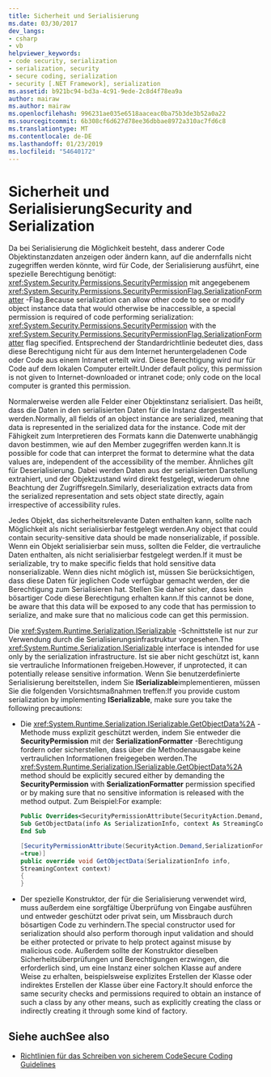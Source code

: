 ```yaml
---
title: Sicherheit und Serialisierung
ms.date: 03/30/2017
dev_langs:
- csharp
- vb
helpviewer_keywords:
- code security, serialization
- serialization, security
- secure coding, serialization
- security [.NET Framework], serialization
ms.assetid: b921bc94-bd3a-4c91-9ede-2c8d4f78ea9a
author: mairaw
ms.author: mairaw
ms.openlocfilehash: 996231ae035e6518aaceac0ba75b3de3b52a0a22
ms.sourcegitcommit: 6b308cf6d627d78ee36dbbae8972a310ac7fd6c8
ms.translationtype: MT
ms.contentlocale: de-DE
ms.lasthandoff: 01/23/2019
ms.locfileid: "54640172"
---
```

# <a name="security-and-serialization"></a><span data-ttu-id="d6b4b-102">Sicherheit und Serialisierung</span><span class="sxs-lookup"><span data-stu-id="d6b4b-102">Security and Serialization</span></span>
<span data-ttu-id="d6b4b-103">Da bei Serialisierung die Möglichkeit besteht, dass anderer Code Objektinstanzdaten anzeigen oder ändern kann, auf die andernfalls nicht zugegriffen werden könnte, wird für Code, der Serialisierung ausführt, eine spezielle Berechtigung benötigt: <xref:System.Security.Permissions.SecurityPermission> mit angegebenem <xref:System.Security.Permissions.SecurityPermissionFlag.SerializationFormatter> -Flag.</span><span class="sxs-lookup"><span data-stu-id="d6b4b-103">Because serialization can allow other code to see or modify object instance data that would otherwise be inaccessible, a special permission is required of code performing serialization: <xref:System.Security.Permissions.SecurityPermission> with the <xref:System.Security.Permissions.SecurityPermissionFlag.SerializationFormatter> flag specified.</span></span> <span data-ttu-id="d6b4b-104">Entsprechend der Standardrichtlinie bedeutet dies, dass diese Berechtigung nicht für aus dem Internet heruntergeladenen Code oder Code aus einem Intranet erteilt wird. Diese Berechtigung wird nur für Code auf dem lokalen Computer erteilt.</span><span class="sxs-lookup"><span data-stu-id="d6b4b-104">Under default policy, this permission is not given to Internet-downloaded or intranet code; only code on the local computer is granted this permission.</span></span>  
  
 <span data-ttu-id="d6b4b-105">Normalerweise werden alle Felder einer Objektinstanz serialisiert. Das heißt, dass die Daten in den serialisierten Daten für die Instanz dargestellt werden.</span><span class="sxs-lookup"><span data-stu-id="d6b4b-105">Normally, all fields of an object instance are serialized, meaning that data is represented in the serialized data for the instance.</span></span> <span data-ttu-id="d6b4b-106">Code mit der Fähigkeit zum Interpretieren des Formats kann die Datenwerte unabhängig davon bestimmen, wie auf den Member zugegriffen werden kann.</span><span class="sxs-lookup"><span data-stu-id="d6b4b-106">It is possible for code that can interpret the format to determine what the data values are, independent of the accessibility of the member.</span></span> <span data-ttu-id="d6b4b-107">Ähnliches gilt für Deserialisierung. Dabei werden Daten aus der serialisierten Darstellung extrahiert, und der Objektzustand wird direkt festgelegt, wiederum ohne Beachtung der Zugriffsregeln.</span><span class="sxs-lookup"><span data-stu-id="d6b4b-107">Similarly, deserialization extracts data from the serialized representation and sets object state directly, again irrespective of accessibility rules.</span></span>  
  
 <span data-ttu-id="d6b4b-108">Jedes Objekt, das sicherheitsrelevante Daten enthalten kann, sollte nach Möglichkeit als nicht serialisierbar festgelegt werden.</span><span class="sxs-lookup"><span data-stu-id="d6b4b-108">Any object that could contain security-sensitive data should be made nonserializable, if possible.</span></span> <span data-ttu-id="d6b4b-109">Wenn ein Objekt serialisierbar sein muss, sollten die Felder, die vertrauliche Daten enthalten, als nicht serialisierbar festgelegt werden.</span><span class="sxs-lookup"><span data-stu-id="d6b4b-109">If it must be serializable, try to make specific fields that hold sensitive data nonserializable.</span></span> <span data-ttu-id="d6b4b-110">Wenn dies nicht möglich ist, müssen Sie berücksichtigen, dass diese Daten für jeglichen Code verfügbar gemacht werden, der die Berechtigung zum Serialisieren hat. Stellen Sie daher sicher, dass kein bösartiger Code diese Berechtigung erhalten kann.</span><span class="sxs-lookup"><span data-stu-id="d6b4b-110">If this cannot be done, be aware that this data will be exposed to any code that has permission to serialize, and make sure that no malicious code can get this permission.</span></span>  
  
 <span data-ttu-id="d6b4b-111">Die <xref:System.Runtime.Serialization.ISerializable> -Schnittstelle ist nur zur Verwendung durch die Serialisierungsinfrastruktur vorgesehen.</span><span class="sxs-lookup"><span data-stu-id="d6b4b-111">The <xref:System.Runtime.Serialization.ISerializable> interface is intended for use only by the serialization infrastructure.</span></span> <span data-ttu-id="d6b4b-112">Ist sie aber nicht geschützt ist, kann sie vertrauliche Informationen freigeben.</span><span class="sxs-lookup"><span data-stu-id="d6b4b-112">However, if unprotected, it can potentially release sensitive information.</span></span> <span data-ttu-id="d6b4b-113">Wenn Sie benutzerdefinierte Serialisierung bereitstellen, indem Sie **ISerializable**implementieren, müssen Sie die folgenden Vorsichtsmaßnahmen treffen:</span><span class="sxs-lookup"><span data-stu-id="d6b4b-113">If you provide custom serialization by implementing **ISerializable**, make sure you take the following precautions:</span></span>  
  
-   <span data-ttu-id="d6b4b-114">Die <xref:System.Runtime.Serialization.ISerializable.GetObjectData%2A> -Methode muss explizit geschützt werden, indem Sie entweder die **SecurityPermission** mit der **SerializationFormatter** -Berechtigung fordern oder sicherstellen, dass über die Methodenausgabe keine vertraulichen Informationen freigegeben werden.</span><span class="sxs-lookup"><span data-stu-id="d6b4b-114">The <xref:System.Runtime.Serialization.ISerializable.GetObjectData%2A> method should be explicitly secured either by demanding the **SecurityPermission** with **SerializationFormatter** permission specified or by making sure that no sensitive information is released with the method output.</span></span> <span data-ttu-id="d6b4b-115">Zum Beispiel:</span><span class="sxs-lookup"><span data-stu-id="d6b4b-115">For example:</span></span>  
  
    ```vb  
    Public Overrides<SecurityPermissionAttribute(SecurityAction.Demand, SerializationFormatter := True)>  _  
    Sub GetObjectData(info As SerializationInfo, context As StreamingContext)  
    End Sub  
    ```  
  
    ```csharp  
    [SecurityPermissionAttribute(SecurityAction.Demand,SerializationFormatter   
    =true)]  
    public override void GetObjectData(SerializationInfo info,   
    StreamingContext context)  
    {  
    }  
    ```  
  
-   <span data-ttu-id="d6b4b-116">Der spezielle Konstruktor, der für die Serialisierung verwendet wird, muss außerdem eine sorgfältige Überprüfung von Eingabe ausführen und entweder geschützt oder privat sein, um Missbrauch durch bösartigen Code zu verhindern.</span><span class="sxs-lookup"><span data-stu-id="d6b4b-116">The special constructor used for serialization should also perform thorough input validation and should be either protected or private to help protect against misuse by malicious code.</span></span> <span data-ttu-id="d6b4b-117">Außerdem sollte der Konstruktor dieselben Sicherheitsüberprüfungen und Berechtigungen erzwingen, die erforderlich sind, um eine Instanz einer solchen Klasse auf andere Weise zu erhalten, beispielsweise explizites Erstellen der Klasse oder indirektes Erstellen der Klasse über eine Factory.</span><span class="sxs-lookup"><span data-stu-id="d6b4b-117">It should enforce the same security checks and permissions required to obtain an instance of such a class by any other means, such as explicitly creating the class or indirectly creating it through some kind of factory.</span></span>  
  
## <a name="see-also"></a><span data-ttu-id="d6b4b-118">Siehe auch</span><span class="sxs-lookup"><span data-stu-id="d6b4b-118">See also</span></span>
- [<span data-ttu-id="d6b4b-119">Richtlinien für das Schreiben von sicherem Code</span><span class="sxs-lookup"><span data-stu-id="d6b4b-119">Secure Coding Guidelines</span></span>](../../../docs/standard/security/secure-coding-guidelines.md)
